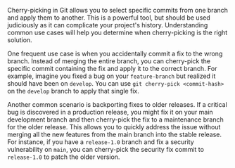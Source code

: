 Cherry-picking in Git allows you to select specific commits from one branch and apply them to another. This is a powerful tool, but should be used judiciously as it can complicate your project's history. Understanding common use cases will help you determine when cherry-picking is the right solution.

One frequent use case is when you accidentally commit a fix to the wrong branch. Instead of merging the entire branch, you can cherry-pick the specific commit containing the fix and apply it to the correct branch. For example, imagine you fixed a bug on your `feature-branch` but realized it should have been on `develop`. You can use `git cherry-pick <commit-hash>` on the `develop` branch to apply that single fix.

Another common scenario is backporting fixes to older releases. If a critical bug is discovered in a production release, you might fix it on your main development branch and then cherry-pick the fix to a maintenance branch for the older release. This allows you to quickly address the issue without merging all the new features from the main branch into the stable release. For instance, if you have a `release-1.0` branch and fix a security vulnerability on `main`, you can cherry-pick the security fix commit to `release-1.0` to patch the older version.